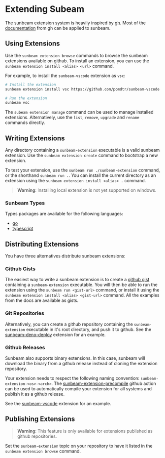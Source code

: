 # Extending Subeam

The sunbeam extension system is heavily inspired by [gh](https://cli.github.com). Most of the [documentation](https://docs.github.com/en/github-cli/github-cli/creating-github-cli-extensions) from gh can be applied to sunbeam.

## Using Extensions

Use the `sunbeam extension browse` commands to browse the sunbeam extensions available on github.
To install an extension, you can use the `sunbeam extension install <alias> <url>` command.

For example, to install the `sunbeam-vscode` extension as `vsc`:

```bash
# Install the extension
sunbeam extension install vsc https://github.com/pomdtr/sunbeam-vscode

# Run the extension
sunbeam vsc
```

The `subeam extension manage` command can be used to manage installed extensions.
Alternatively, use the `list`, `remove`, `upgrade` and `rename` commands directly.

## Writing Extensions

Any directory containing a `sunbeam-extension` executable is a valid sunbeam extension.
Use the `sunbeam extension create` command to bootstrap a new extension.

To test your extension, use the `sunbeam run ./sunbeam-extension` command, or the shorthand `sunbeam run .`.
You can install the current directory as an extension using the `sunbeam extension install <alias> .` command.

> **Warning**: Installing local extension is not yet supported on windows.

### Sunbeam Types

Types packages are available for the following languages:

- [go](https://pkg.go.dev/github.com/pomdtr/sunbeam/types)
- [typescript](https://www.npmjs.com/package/sunbeam-types)

## Distributing Extensions

You have three alternatives distribute sunbeam extensions:

### Github Gists

The easiest way to write a sunbeam extension is to create a [github gist](https://gist.github.com/) containing a `sunbeam-extension` executable.
You will then be able to run the extension using the `sunbeam run <gist-url>` command, or install it using the `sunbeam extension install <alias> <gist-url>` command.
All the examples from the docs are available as gists.

### Git Repositories

Alternatively, you can create a github repository containing the `sunbeam-extension` executable in it's root directory, and push it to github.
See the [sunbeam-deno-deploy](https://github.com/pomdtr/sunbeam-deno-deploy) extension for an example.

### Github Releases

Sunbeam also supports binary extensions.
In this case, sunbeam will download the binary from a github release instead of cloning the extension repository.

Your extension needs to respect the following naming convention: `sunbeam-extension-<os>-<arch>`.
The [sunbeam-extension-precompile](https://github.com/pomdtr/sunbeam-extension-precompile) github action can be used to automatically compile your extension for all systems and publish it as a github release.

See the [sunbeam-vscode](https://github.com/pomdtr/sunbeam-vscode) extension for an example.

## Publishing Extensions

> **Warning**: This feature is only available for extensions published as github repositories.

Set the `sunbeam-extension` topic on your repository to have it listed in the `sunbeam extension browse` command.
